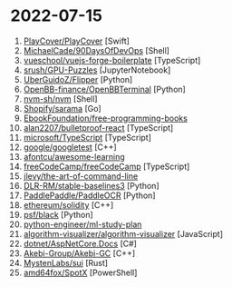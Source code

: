 # 2022-07-15

1. [PlayCover/PlayCover](https://github.com/PlayCover/PlayCover "Community fork of PlayCover") [Swift]
2. [MichaelCade/90DaysOfDevOps](https://github.com/MichaelCade/90DaysOfDevOps "This repository is my documenting repository for learning the world of DevOps. I started this journey on the 1st January 2022 and I plan to run to March 31st for a complete 90-day romp on spending an hour a day including weekends to get a foundational knowledge across a lot of different areas that make up DevOps.") [Shell]
3. [vueschool/vuejs-forge-boilerplate](https://github.com/vueschool/vuejs-forge-boilerplate "Boilerplate Code for the Vue.js Forge Conference") [TypeScript]
4. [srush/GPU-Puzzles](https://github.com/srush/GPU-Puzzles "Solve puzzles. Learn CUDA.") [JupyterNotebook]
5. [UberGuidoZ/Flipper](https://github.com/UberGuidoZ/Flipper "Playground (and dump) of stuff I make or modify for the Flipper Zero") [Python]
6. [OpenBB-finance/OpenBBTerminal](https://github.com/OpenBB-finance/OpenBBTerminal "Investment Research for Everyone, Anywhere.") [Python]
7. [nvm-sh/nvm](https://github.com/nvm-sh/nvm "Node Version Manager - POSIX-compliant bash script to manage multiple active node.js versions") [Shell]
8. [Shopify/sarama](https://github.com/Shopify/sarama "Sarama is a Go library for Apache Kafka.") [Go]
9. [EbookFoundation/free-programming-books](https://github.com/EbookFoundation/free-programming-books "📚 Freely available programming books") 
10. [alan2207/bulletproof-react](https://github.com/alan2207/bulletproof-react "🛡️ ⚛️ A simple, scalable, and powerful architecture for building production ready React applications.") [TypeScript]
11. [microsoft/TypeScript](https://github.com/microsoft/TypeScript "TypeScript is a superset of JavaScript that compiles to clean JavaScript output.") [TypeScript]
12. [google/googletest](https://github.com/google/googletest "GoogleTest - Google Testing and Mocking Framework") [C++]
13. [afontcu/awesome-learning](https://github.com/afontcu/awesome-learning "A curated list of awesome learning material") 
14. [freeCodeCamp/freeCodeCamp](https://github.com/freeCodeCamp/freeCodeCamp "freeCodeCamp.org's open-source codebase and curriculum. Learn to code for free.") [TypeScript]
15. [jlevy/the-art-of-command-line](https://github.com/jlevy/the-art-of-command-line "Master the command line, in one page") 
16. [DLR-RM/stable-baselines3](https://github.com/DLR-RM/stable-baselines3 "PyTorch version of Stable Baselines, reliable implementations of reinforcement learning algorithms.") [Python]
17. [PaddlePaddle/PaddleOCR](https://github.com/PaddlePaddle/PaddleOCR "Awesome multilingual OCR toolkits based on PaddlePaddle (practical ultra lightweight OCR system, support 80+ languages recognition, provide data annotation and synthesis tools, support training and deployment among server, mobile, embedded and IoT devices)") [Python]
18. [ethereum/solidity](https://github.com/ethereum/solidity "Solidity, the Smart Contract Programming Language") [C++]
19. [psf/black](https://github.com/psf/black "The uncompromising Python code formatter") [Python]
20. [python-engineer/ml-study-plan](https://github.com/python-engineer/ml-study-plan "The Ultimate FREE Machine Learning Study Plan") 
21. [algorithm-visualizer/algorithm-visualizer](https://github.com/algorithm-visualizer/algorithm-visualizer "🎆Interactive Online Platform that Visualizes Algorithms from Code") [JavaScript]
22. [dotnet/AspNetCore.Docs](https://github.com/dotnet/AspNetCore.Docs "Documentation for ASP.NET Core") [C#]
23. [Akebi-Group/Akebi-GC](https://github.com/Akebi-Group/Akebi-GC "The great software for some game that exploiting anime girls (and boys).") [C++]
24. [MystenLabs/sui](https://github.com/MystenLabs/sui "Sui, a next-generation smart contract platform with high throughput, low latency, and an asset-oriented programming model powered by the Move programming language") [Rust]
25. [amd64fox/SpotX](https://github.com/amd64fox/SpotX "Blocking ads and updates for the desktop version of Spotify, disabling podcasts and something else.") [PowerShell]
